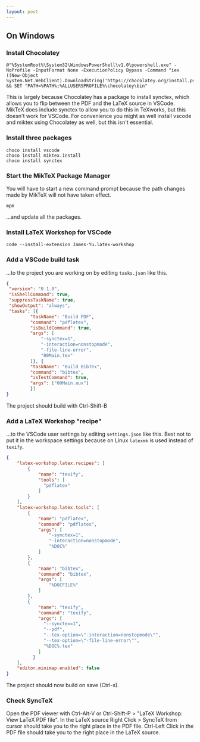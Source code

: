```yaml
---
layout: post
---
```


## On Windows

### Install Chocolatey

    @"%SystemRoot%\System32\WindowsPowerShell\v1.0\powershell.exe" -NoProfile -InputFormat None -ExecutionPolicy Bypass -Command "iex ((New-Object System.Net.WebClient).DownloadString('https://chocolatey.org/install.ps1'))" && SET "PATH=%PATH%;%ALLUSERSPROFILE%\chocolatey\bin"

This is largely because Chocolatey has a package to install synctex, which allows you to flip between the PDF and the LaTeX source in VSCode.  MikTeX does include synctex to allow you to do this in TeXworks, but this doesn't work for VSCode.  For convenience you might as well install vscode and miktex using Chocolatey as well, but this isn't essential.

### Install three packages

    choco install vscode
    choco install miktex.install
    choco install synctex

### Start the MikTeX Package Manager

You will have to start a new command prompt because the path changes made by MikTeX will not have taken effect.

    mpm

...and update all the packages.

### Install LaTeX Workshop for VSCode

    code --install-extension James-Yu.latex-workshop

### Add a VSCode build task

...to the project you are working on by editing `tasks.json` like this.

```json
{
 "version": "0.1.0",
 "isShellCommand": true,
 "suppressTaskName": true,
 "showOutput": "always",
 "tasks": [{
         "taskName": "Build PDF",
         "command": "pdflatex",
         "isBuildCommand": true,
         "args": [
             "-synctex=1",
             "-interaction=nonstopmode",
             "-file-line-error",
             "00Main.tex"
         ]}, {
         "taskName": "Build BibTex",
         "command": "bibtex",
         "isTestCommand": true,
         "args": ["00Main.aux"]
         }]
}
```
The project should build with Ctrl-Shift-B

### Add a LaTeX Workshop "recipe"

...to the VSCode user settings by editing `settings.json` like this.
Best not to put it in the workspace settings because
on Linux `latexmk` is used instead of `texify`.

```json
{
    "latex-workshop.latex.recipes": [
        {
            "name": "texify",
            "tools": [
              "pdflatex"
            ]
        }
    ],
    "latex-workshop.latex.tools": [
        {
            "name": "pdflatex",
            "command": "pdflatex",
            "args": [
                "-synctex=1",
                "-interaction=nonstopmode",
                "%DOC%"
            ]
        },
        {
            "name": "bibtex",
            "command": "bibtex",
            "args": [
                "%DOCFILE%"
            ]
        },
        {
            "name": "texify",
            "command": "texify",
            "args": [
              "--synctex=1",
              "--pdf",
              "--tex-option=\"-interaction=nonstopmode\"",
              "--tex-option=\"-file-line-error\"",
              "%DOC%.tex"
            ]
          }
    ],
    "editor.minimap.enabled": false
}
```

The project should now build on save (Ctrl-s).

### Check SyncTeX

Open the PDF viewer with Ctrl-Alt-V or Ctrl-Shift-P > "LaTeX Workshop: View LaTeX PDF file".  In the LaTeX source Right Click > SyncTeX from cursor should take you to the right place in the PDF file. Ctrl-Left Click in the PDF file should take you to the right place in the LaTeX source. 
